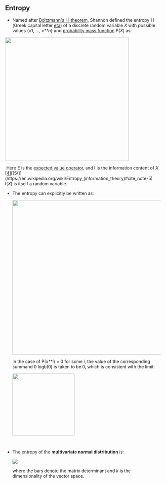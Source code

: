 ## Entropy

- Named after [Boltzmann's Η-theorem](https://en.wikipedia.org/wiki/H-theorem), Shannon defined the entropy Η (Greek capital letter [eta](https://en.wikipedia.org/wiki/Eta)) of a discrete random variable *X* with possible values {*x*1, ..., *x**n*} and [probability mass function](https://en.wikipedia.org/wiki/Probability_mass_function) P(*X*) as:

<img src="https://ws4.sinaimg.cn/large/006tNc79gy1fppq7s40k5j30du01qgln.jpg" width="400px"/>

​	Here E is the [expected value operator](https://en.wikipedia.org/wiki/Expected_value), and I is the information content of *X*.[[4\]](https://en.wikipedia.org/wiki/Entropy_(information_theory)#cite_note-4)[[5\]](https://en.wikipedia.org/wiki/Entropy_(information_theory)#cite_note-5) I(*X*) is 	itself a random variable.

- The entropy can explicitly be written as:

  <img src="https://ws1.sinaimg.cn/large/006tNc79gy1fppq8n06u0j30kc02waab.jpg" width="500px" />

  In the case of P(*x**i*) = 0 for some *i*, the value of the corresponding summand 0 log*b*(0) is taken to be 0, which is consistent with the limit:

  <img src="https://ws4.sinaimg.cn/large/006tNc79gy1fppqb7q5gmj307q028749.jpg" width="200px"/>

  ​

- The entropy of the **multivariate normal distribution** is:

  ![](https://ws4.sinaimg.cn/large/006tNc79gy1fppqcbvb9uj312806g0tw.jpg)

  where the bars denote the matrix determinant and *k* is the dimensionality of the vector space.


